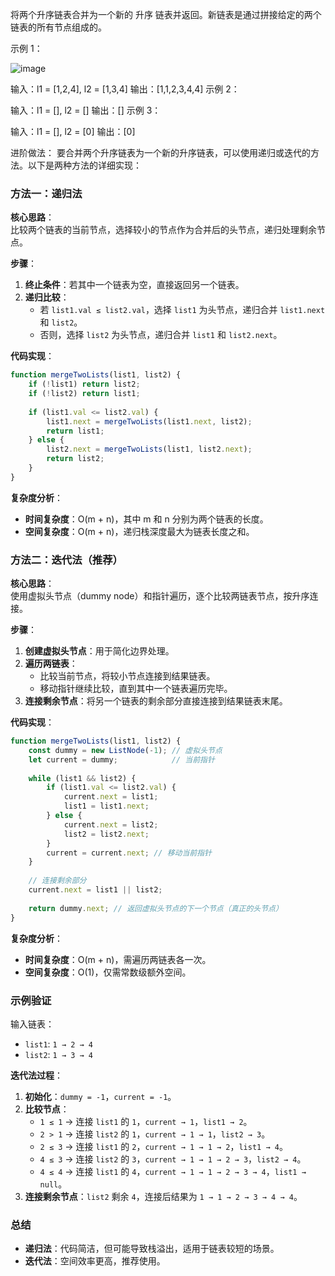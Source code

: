 将两个升序链表合并为一个新的 升序 链表并返回。新链表是通过拼接给定的两个链表的所有节点组成的。 

 
示例 1：

![image](@site/static/img/merge_ex1.jpg)


输入：l1 = [1,2,4], l2 = [1,3,4]
输出：[1,1,2,3,4,4]
示例 2：

输入：l1 = [], l2 = []
输出：[]
示例 3：

输入：l1 = [], l2 = [0]
输出：[0]

进阶做法：
要合并两个升序链表为一个新的升序链表，可以使用递归或迭代的方法。以下是两种方法的详细实现：


### **方法一：递归法**
**核心思路**：  
比较两个链表的当前节点，选择较小的节点作为合并后的头节点，递归处理剩余节点。

**步骤**：  
1. **终止条件**：若其中一个链表为空，直接返回另一个链表。  
2. **递归比较**：  
   - 若 `list1.val ≤ list2.val`，选择 `list1` 为头节点，递归合并 `list1.next` 和 `list2`。  
   - 否则，选择 `list2` 为头节点，递归合并 `list1` 和 `list2.next`。  

**代码实现**：  
```javascript
function mergeTwoLists(list1, list2) {
    if (!list1) return list2;
    if (!list2) return list1;
    
    if (list1.val <= list2.val) {
        list1.next = mergeTwoLists(list1.next, list2);
        return list1;
    } else {
        list2.next = mergeTwoLists(list1, list2.next);
        return list2;
    }
}
```

**复杂度分析**：  
- **时间复杂度**：O(m + n)，其中 m 和 n 分别为两个链表的长度。  
- **空间复杂度**：O(m + n)，递归栈深度最大为链表长度之和。  


### **方法二：迭代法（推荐）**
**核心思路**：  
使用虚拟头节点（dummy node）和指针遍历，逐个比较两链表节点，按升序连接。

**步骤**：  
1. **创建虚拟头节点**：用于简化边界处理。  
2. **遍历两链表**：  
   - 比较当前节点，将较小节点连接到结果链表。  
   - 移动指针继续比较，直到其中一个链表遍历完毕。  
3. **连接剩余节点**：将另一个链表的剩余部分直接连接到结果链表末尾。  

**代码实现**：  
```javascript
function mergeTwoLists(list1, list2) {
    const dummy = new ListNode(-1); // 虚拟头节点
    let current = dummy;            // 当前指针
    
    while (list1 && list2) {
        if (list1.val <= list2.val) {
            current.next = list1;
            list1 = list1.next;
        } else {
            current.next = list2;
            list2 = list2.next;
        }
        current = current.next; // 移动当前指针
    }
    
    // 连接剩余部分
    current.next = list1 || list2;
    
    return dummy.next; // 返回虚拟头节点的下一个节点（真正的头节点）
}
```

**复杂度分析**：  
- **时间复杂度**：O(m + n)，需遍历两链表各一次。  
- **空间复杂度**：O(1)，仅需常数级额外空间。  


### **示例验证**
输入链表：  
- `list1`: `1 → 2 → 4`  
- `list2`: `1 → 3 → 4`  

**迭代法过程**：  
1. **初始化**：`dummy = -1`，`current = -1`。  
2. **比较节点**：  
   - `1 ≤ 1` → 连接 `list1` 的 `1`，`current → 1`，`list1 → 2`。  
   - `2 > 1` → 连接 `list2` 的 `1`，`current → 1 → 1`，`list2 → 3`。  
   - `2 ≤ 3` → 连接 `list1` 的 `2`，`current → 1 → 1 → 2`，`list1 → 4`。  
   - `4 ≤ 3` → 连接 `list2` 的 `3`，`current → 1 → 1 → 2 → 3`，`list2 → 4`。  
   - `4 ≤ 4` → 连接 `list1` 的 `4`，`current → 1 → 1 → 2 → 3 → 4`，`list1 → null`。  
3. **连接剩余节点**：`list2` 剩余 `4`，连接后结果为 `1 → 1 → 2 → 3 → 4 → 4`。  


### **总结**
- **递归法**：代码简洁，但可能导致栈溢出，适用于链表较短的场景。  
- **迭代法**：空间效率更高，推荐使用。  


